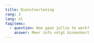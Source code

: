 ```yaml
---
title: Dienstverlening
rang: 3
lang: nl
faqitems:
  - question: Hoe gaan jullie te werk?
    answer: Meer info volgt binnenkort
---
```

